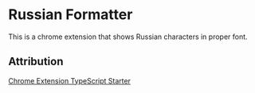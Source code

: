 # Russian Formatter

This is a chrome extension that shows Russian characters in proper font.

## Attribution

[Chrome Extension TypeScript Starter](https://github.com/chibat/chrome-extension-typescript-starter/)
